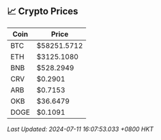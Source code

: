## 📈 Crypto Prices

| Coin | Price |
| ---- | ----- |
| BTC | $58251.5712 |
| ETH | $3125.1080 |
| BNB | $528.2949 |
| CRV | $0.2901 |
| ARB | $0.7153 |
| OKB | $36.6479 |
| DOGE | $0.1091 |

_Last Updated: 2024-07-11 16:07:53.033 +0800 HKT_